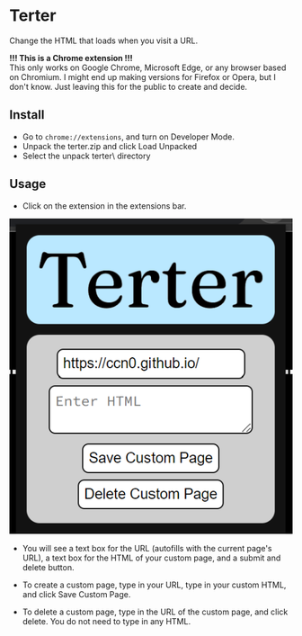 # Terter

Change the HTML that loads when you visit a URL.

**!!! This is a Chrome extension !!!**  
This only works on Google Chrome, Microsoft Edge, or any browser based on Chromium.
I might end up making versions for Firefox or Opera, but I don't know.
Just leaving this for the public to create and decide.

## Install

- Go to `chrome://extensions`, and turn on Developer Mode.
- Unpack the terter.zip and click Load Unpacked
- Select the unpack terter\ directory

## Usage

- Click on the extension in the extensions bar.

![Popup](readme-popup.png)

- You will see a text box for the URL (autofills with the current page's URL), a text box for the HTML of your custom page, and a submit and delete button.

- To create a custom page, type in your URL, type in your custom HTML, and click Save Custom Page.

- To delete a custom page, type in the URL of the custom page, and click delete. You do not need to type in any HTML.
